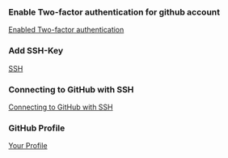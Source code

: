 ### Enable Two-factor authentication for github account

[Enabled Two-factor authentication](https://github.com/settings/security)

### Add SSH-Key
[SSH](https://github.com/settings/keys)

### Connecting to GitHub with SSH
[Connecting to GitHub with SSH](https://docs.github.com/en/authentication/connecting-to-github-with-ssh)

### GitHub Profile
[Your Profile](https://github.com/chaushimran)
